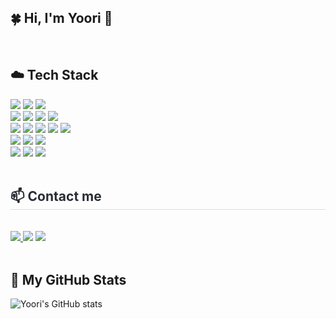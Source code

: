 ## 🍀 Hi, I'm Yoori 🐰

<br />

## ☁️ Tech Stack
<div align= "left">
    <div style="margin: ; text-align: left;" "text-align: left;">
        <img src="https://img.shields.io/badge/HTML5-E34F26?style=for-the-badge&logo=HTML5&logoColor=white">
        <img src="https://img.shields.io/badge/CSS3-1572B6?style=for-the-badge&logo=CSS3&logoColor=white">
        <img src="https://img.shields.io/badge/Javascript-F7DF1E?style=for-the-badge&logo=Javascript&logoColor=white">
        <br />
        <img src="https://img.shields.io/badge/React-61DAFB?style=for-the-badge&logo=React&logoColor=white">
        <img src="https://img.shields.io/badge/ReactNative-61DAFB?style=for-the-badge&logo=React&logoColor=white">
        <img src="https://img.shields.io/badge/StyledComponents-DB7093?style=for-the-badge&logo=StyledComponents&logoColor=white">
        <img src="https://img.shields.io/badge/TailwindCSS-38BDF8?style=for-the-badge&logo=tailwindcss&logoColor=white">
        <br />
        <img src="https://img.shields.io/badge/Node.js-339933?style=for-the-badge&logo=Node.js&logoColor=white">
        <img src="https://img.shields.io/badge/Express-000000?style=for-the-badge&logo=Express&logoColor=white">
        <img src="https://img.shields.io/badge/Prisma-2D3748?style=for-the-badge&logo=Prisma&logoColor=white">
        <img src="https://img.shields.io/badge/PostgreSQL-316192?style=for-the-badge&logo=postgresql&logoColor=white">
        <img src="https://img.shields.io/badge/MongoDB-47A248?style=for-the-badge&logo=MongoDB&logoColor=white">
        <br />
        <img src="https://img.shields.io/badge/Netlify-00C7B7?style=for-the-badge&logo=Netlify&logoColor=white">
        <img src="https://img.shields.io/badge/Expo-000020?style=for-the-badge&logo=Expo&logoColor=white">
        <img src="https://img.shields.io/badge/Firebase-FFCA28?style=for-the-badge&logo=Firebase&logoColor=white">
        <br />
        <img src="https://img.shields.io/badge/Git-F05032?style=for-the-badge&logo=Git&logoColor=white">
        <img src="https://img.shields.io/badge/Github-181717?style=for-the-badge&logo=Github&logoColor=white">
        <img src="https://img.shields.io/badge/Figma-F24E1E?style=for-the-badge&logo=Figma&logoColor=white">
    </div>
</div>
<br />
<div style="text-align: left;">
    <h2 style="border-bottom: 1px solid #d8dee4; color: #282d33;"> 📫 Contact me </h2>
        </br>
        <a href="https://discord.com/users/yoorrll">
          <img src="https://img.shields.io/badge/Discord-5865F2?style=for-the-badge&logo=Discord&logoColor=white">
        </a>
        <img src="https://img.shields.io/badge/Notion-000000?style=for-the-badge&logo=Notion&logoColor=white">
        <a href="mailto:lyl000122@gmail.com">
          <img src="https://img.shields.io/badge/Email-D14836?style=for-the-badge&logo=gmail&logoColor=white">
        </a>
</div>
<br />

## 🫧 My GitHub Stats
![Yoori's GitHub stats](https://github-readme-stats.vercel.app/api?username=yoorrll&show_icons=true&title_color=61DAFB&icon_color=61DAFB&text_color=5a5a5a&bg_color=FFF1A2)

